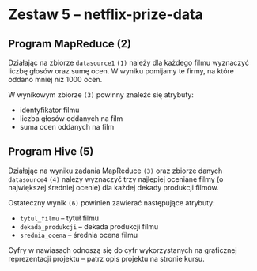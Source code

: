 # Zestaw 5 – netflix-prize-data

## Program MapReduce (2)

Działając na zbiorze `datasource1` `(1)` należy dla każdego filmu wyznaczyć liczbę głosów oraz sumę ocen. W wyniku pomijamy te firmy, na które oddano mniej niż 1000 ocen.

W wynikowym zbiorze `(3)` powinny znaleźć się atrybuty:

* identyfikator filmu
* liczba głosów oddanych na film
* suma ocen oddanych na film

## Program Hive (5)

Działając na wyniku zadania MapReduce `(3)` oraz zbiorze danych `datasource4` `(4)` należy wyznaczyć trzy najlepiej oceniane filmy (o największej średniej ocenie) dla każdej dekady produkcji filmów.

Ostateczny wynik `(6)` powinien zawierać następujące atrybuty:

* `tytul_filmu` – tytuł filmu
* `dekada_produkcji` – dekada produkcji filmu
* `srednia_ocena` – średnia ocena filmu


Cyfry w nawiasach odnoszą się do cyfr wykorzystanych na graficznej reprezentacji projektu – patrz opis projektu na stronie kursu. 
